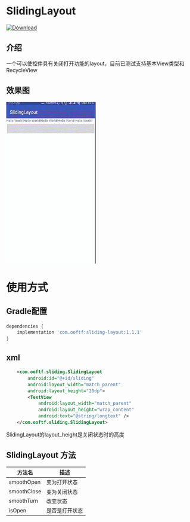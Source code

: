 # SlidingLayout
[ ![Download](https://api.bintray.com/packages/ooftf/maven/sliding-layout/images/download.svg) ](https://bintray.com/ooftf/maven/sliding-layout/_latestVersion)
## 介绍
一个可以使控件具有关闭打开功能的layout，目前已测试支持基本View类型和RecycleView
## 效果图
![](https://github.com/ooftf/SlidingLayout/raw/master/art/demo.gif)
# 使用方式
## Gradle配置
```groovy
dependencies {
    implementation 'com.ooftf:sliding-layout:1.1.1'
}
```
## xml
```xml
    <com.ooftf.sliding.SlidingLayout
        android:id="@+id/sliding"
        android:layout_width="match_parent"
        android:layout_height="20dp">
        <TextView
            android:layout_width="match_parent"
            android:layout_height="wrap_content"
            android:text="@string/longtext" />
    </com.ooftf.sliding.SlidingLayout>
```
SlidingLayout的layout_height是关闭状态时的高度
## SlidingLayout 方法
|方法名|描述|
|---|---|
|smoothOpen|变为打开状态  |
|smoothClose|变为关闭状态 |
|smoothTurn| 改变状态 |
|isOpen|是否是打开状态 |